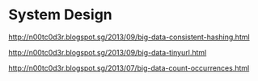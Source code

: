 # System Design

http://n00tc0d3r.blogspot.sg/2013/09/big-data-consistent-hashing.html


http://n00tc0d3r.blogspot.sg/2013/09/big-data-tinyurl.html


http://n00tc0d3r.blogspot.sg/2013/07/big-data-count-occurrences.html


